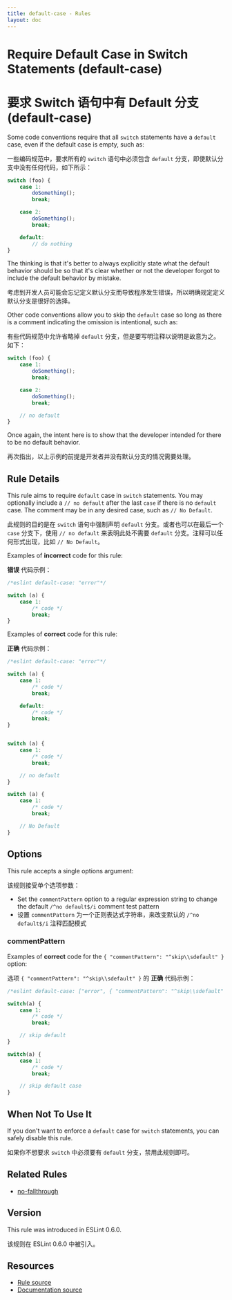 ```yaml
---
title: default-case - Rules
layout: doc
---
```

<!-- Note: No pull requests accepted for this file. See README.md in the root directory for details. -->

# Require Default Case in Switch Statements (default-case)

# 要求 Switch 语句中有 Default 分支 (default-case)

Some code conventions require that all `switch` statements have a `default` case, even if the default case is empty, such as:

一些编码规范中，要求所有的 `switch` 语句中必须包含 `default` 分支，即使默认分支中没有任何代码，如下所示：

```js
switch (foo) {
    case 1:
        doSomething();
        break;

    case 2:
        doSomething();
        break;

    default:
        // do nothing
}
```

The thinking is that it's better to always explicitly state what the default behavior should be so that it's clear whether or not the developer forgot to include the default behavior by mistake.

考虑到开发人员可能会忘记定义默认分支而导致程序发生错误，所以明确规定定义默认分支是很好的选择。

Other code conventions allow you to skip the `default` case so long as there is a comment indicating the omission is intentional, such as:

有些代码规范中允许省略掉 `default` 分支，但是要写明注释以说明是故意为之。如下：

```js
switch (foo) {
    case 1:
        doSomething();
        break;

    case 2:
        doSomething();
        break;

    // no default
}
```

Once again, the intent here is to show that the developer intended for there to be no default behavior.

再次指出，以上示例的前提是开发者并没有默认分支的情况需要处理。

## Rule Details

This rule aims to require `default` case in `switch` statements. You may optionally include a `// no default` after the last `case` if there is no `default` case. The comment may be in any desired case, such as `// No Default`.

此规则的目的是在 `switch` 语句中强制声明 `default` 分支。或者也可以在最后一个 `case` 分支下，使用 `// no default` 来表明此处不需要 `default` 分支。注释可以任何形式出现，比如 `// No Default`。

Examples of **incorrect** code for this rule:

**错误** 代码示例：


```js
/*eslint default-case: "error"*/

switch (a) {
    case 1:
        /* code */
        break;
}

```

Examples of **correct** code for this rule:

**正确** 代码示例：

```js
/*eslint default-case: "error"*/

switch (a) {
    case 1:
        /* code */
        break;

    default:
        /* code */
        break;
}


switch (a) {
    case 1:
        /* code */
        break;

    // no default
}

switch (a) {
    case 1:
        /* code */
        break;

    // No Default
}
```

## Options

This rule accepts a single options argument:

该规则接受单个选项参数：

* Set the `commentPattern` option to a regular expression string to change the default `/^no default$/i` comment test pattern
* 设置 `commentPattern` 为一个正则表达式字符串，来改变默认的 `/^no default$/i` 注释匹配模式

### commentPattern

Examples of **correct** code for the `{ "commentPattern": "^skip\\sdefault" }` option:

选项 `{ "commentPattern": "^skip\\sdefault" }` 的 **正确** 代码示例：

```js
/*eslint default-case: ["error", { "commentPattern": "^skip\\sdefault" }]*/

switch(a) {
    case 1:
        /* code */
        break;

    // skip default
}

switch(a) {
    case 1:
        /* code */
        break;

    // skip default case
}
```

## When Not To Use It

If you don't want to enforce a `default` case for `switch` statements, you can safely disable this rule.

如果你不想要求 `switch` 中必须要有 `default` 分支，禁用此规则即可。

## Related Rules

* [no-fallthrough](no-fallthrough)

## Version

This rule was introduced in ESLint 0.6.0.

该规则在 ESLint 0.6.0 中被引入。

## Resources

* [Rule source](https://github.com/eslint/eslint/tree/master/lib/rules/default-case.js)
* [Documentation source](https://github.com/eslint/eslint/tree/master/docs/rules/default-case.md)
